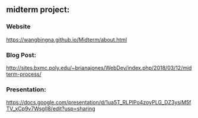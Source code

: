 ## midterm project:
### Website
https://wangbingna.github.io/Midterm/about.html
### Blog Post:
http://sites.bxmc.poly.edu/~brianajones/WebDev/index.php/2018/03/12/midterm-process/
### Presentation:
https://docs.google.com/presentation/d/1ua5T_RLPlPo4zoyPLG_DZ3ysiM5fTV_xCp9v7WsgII8/edit?usp=sharing